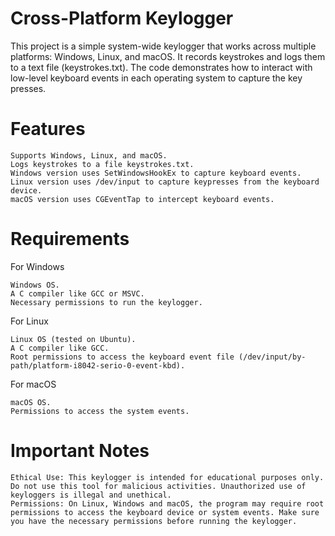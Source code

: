 # Cross-Platform Keylogger

This project is a simple system-wide keylogger that works across multiple platforms: Windows, Linux, and macOS. It records keystrokes and logs them to a text file (keystrokes.txt). The code demonstrates how to interact with low-level keyboard events in each operating system to capture the key presses.

# Features

    Supports Windows, Linux, and macOS.
    Logs keystrokes to a file keystrokes.txt.
    Windows version uses SetWindowsHookEx to capture keyboard events.
    Linux version uses /dev/input to capture keypresses from the keyboard device.
    macOS version uses CGEventTap to intercept keyboard events.

# Requirements
For Windows

    Windows OS.
    A C compiler like GCC or MSVC.
    Necessary permissions to run the keylogger.

For Linux

    Linux OS (tested on Ubuntu).
    A C compiler like GCC.
    Root permissions to access the keyboard event file (/dev/input/by-path/platform-i8042-serio-0-event-kbd).

For macOS

    macOS OS.
    Permissions to access the system events.

# Important Notes

    Ethical Use: This keylogger is intended for educational purposes only. Do not use this tool for malicious activities. Unauthorized use of keyloggers is illegal and unethical.
    Permissions: On Linux, Windows and macOS, the program may require root permissions to access the keyboard device or system events. Make sure you have the necessary permissions before running the keylogger.
